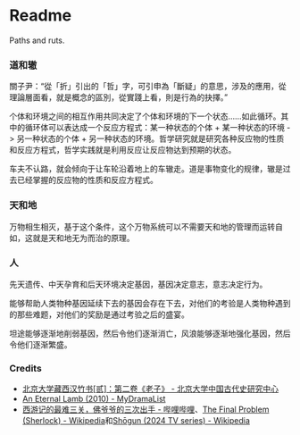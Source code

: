# Readme
Paths and ruts.

### 道和辙

關子尹：“從「折」引出的「哲」字，可引申為「斷疑」的意思，涉及的應用，從理論層面看，就是概念的區別，從實踐上看，則是行為的抉擇。”

个体和环境之间的相互作用共同决定了个体和环境的下一个状态……如此循环。其中的循环体可以表达成一个反应方程式：某一种状态的个体 + 某一种状态的环境 -> 另一种状态的个体 + 另一种状态的环境。哲学研究就是研究各种反应物的性质和反应方程式，哲学实践就是利用反应让反应物达到预期的状态。

车夫不认路，就会倾向于让车轮沿着地上的车辙走。道是事物变化的规律，辙是过去已经掌握的反应物的性质和反应方程式。

### 天和地

万物相生相灭，基于这个条件，这个万物系统可以不需要天和地的管理而运转自如，这就是天和地无为而治的原理。

### 人

先天遗传、中天孕育和后天环境决定基因，基因决定意志，意志决定行为。

能够帮助人类物种基因延续下去的基因会存在下去，对他们的考验是人类物种遇到的那些难题，对他们的奖励是通过考验之后的盛宴。

坦途能够逐渐地削弱基因，然后令他们逐渐消亡，风浪能够逐渐地强化基因，然后令他们逐渐繁盛。

### Credits
- [北京大学藏西汉竹书[贰]：第二卷《老子》 - 北京大学中国古代史研究中心](https://zggds.pku.edu.cn/xzxz/58180.htm)
- [An Eternal Lamb (2010) - MyDramaList](https://mydramalist.com/722607-an-eternal-lamb)
- [西游记的最难三关，佛爷爷的三次出手 - 哔哩哔哩](https://www.bilibili.com/video/BV1re4y1b7sV/)、[The Final Problem (Sherlock) - Wikipedia](https://en.wikipedia.org/wiki/The_Final_Problem_(Sherlock))和[Shōgun (2024 TV series) - Wikipedia](https://en.wikipedia.org/wiki/Shōgun_(2024_TV_series))
